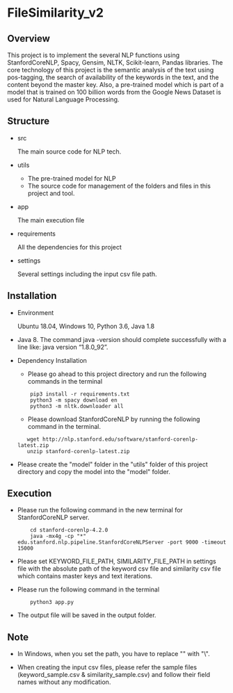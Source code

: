 # FileSimilarity_v2

## Overview
This project is to implement the several NLP functions using StanfordCoreNLP, Spacy, Gensim, NLTK, Scikit-learn, Pandas
libraries.
The core technology of this project is the semantic analysis of the text using pos-tagging, the search of availability 
of the keywords in the text, and the content beyond the master key.
Also, a pre-trained model which is part of a model that is trained on 100 billion words from the Google News Dataset is 
used for Natural Language Processing.

## Structure

- src

    The main source code for NLP tech.
    
- utils

    * The pre-trained model for NLP
    * The source code for management of the folders and files in this project and tool.
    
- app

    The main execution file

- requirements

    All the dependencies for this project
    
- settings

    Several settings including the input csv file path. 

## Installation

- Environment

    Ubuntu 18.04, Windows 10, Python 3.6, Java 1.8

- Java 8. The command java -version should complete successfully with a line like: java version “1.8.0_92”.

- Dependency Installation

    * Please go ahead to this project directory and run the following commands in the terminal
    ```
        pip3 install -r requirements.txt
        python3 -m spacy download en
        python3 -m nltk.downloader all
    ```
    * Please download StanfordCoreNLP by running the following command in the terminal.
    ```
       wget http://nlp.stanford.edu/software/stanford-corenlp-latest.zip
       unzip stanford-corenlp-latest.zip 
    ``` 

- Please create the "model" folder in the "utils" folder of this project directory and copy the model into the "model" folder.
 
## Execution

- Please run the following command in the new terminal for StanfordCoreNLP server. 

    ```
        cd stanford-corenlp-4.2.0
        java -mx4g -cp "*" edu.stanford.nlp.pipeline.StanfordCoreNLPServer -port 9000 -timeout 15000
    ``` 
  
- Please set KEYWORD_FILE_PATH, SIMILARITY_FILE_PATH in settings file with the absolute path of the keyword csv file and 
similarity csv file which contains master keys and text iterations.
 
- Please run the following command in the terminal

    ```
        python3 app.py
    ```

- The output file will be saved in the output folder.

## Note
- In Windows, when you set the path, you have to replace "\" with "\\".

- When creating the input csv files, please refer the sample files (keyword_sample.csv & similarity_sample.csv) and follow
their field names without any modification.
